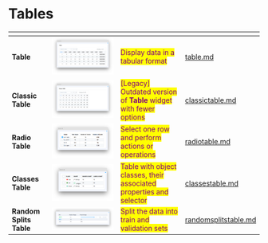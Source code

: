 # Tables

<table data-view="cards"><thead><tr><th></th><th></th><th></th><th data-hidden data-card-target data-type="content-ref"></th></tr></thead><tbody><tr><td><strong>Table</strong></td><td><img src="../../../.gitbook/assets/widget-table.png" alt=""></td><td><mark style="color:purple;">Display data in a tabular format</mark></td><td><a href="table.md">table.md</a></td></tr><tr><td><strong>Classic Table</strong></td><td><img src="../../../.gitbook/assets/widget-classictable.png" alt=""></td><td><mark style="color:purple;">[Legacy] Outdated version of <strong>Table</strong> widget with fewer options</mark></td><td><a href="classictable.md">classictable.md</a></td></tr><tr><td><strong>Radio Table</strong></td><td><img src="../../../.gitbook/assets/widget-radioTable.png" alt=""></td><td><mark style="color:purple;">Select one row and perform actions or operations</mark></td><td><a href="radiotable.md">radiotable.md</a></td></tr><tr><td><strong>Classes Table</strong></td><td><img src="../../../.gitbook/assets/widget-classsesTable.png" alt=""></td><td><mark style="color:purple;">Table with object classes, their associated properties and selector</mark></td><td><a href="classestable.md">classestable.md</a></td></tr><tr><td><strong>Random Splits Table</strong></td><td><img src="../../../.gitbook/assets/widget-randomSplitsTable.png" alt=""></td><td><mark style="color:purple;">Split the data into train and validation sets</mark></td><td><a href="randomsplitstable.md">randomsplitstable.md</a></td></tr></tbody></table>

